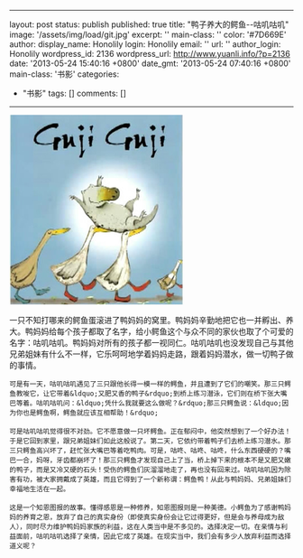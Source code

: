  ---
layout: post
status: publish
published: true
title: "鸭子养大的鳄鱼--咕叽咕叽"
image: '/assets/img/load/git.jpg'
excerpt: ''
main-class: ''
color: '#7D669E'
author:
  display_name: Honolily
  login: Honolily
  email: ''
  url: ''
author_login: Honolily
wordpress_id: 2136
wordpress_url: http://www.yuanli.info/?p=2136
date: '2013-05-24 15:40:16 +0800'
date_gmt: '2013-05-24 07:40:16 +0800'
main-class: '书影'
categories:
- "书影"
tags: []
comments: []
---
![yuanli info image](/assets/img/2013/05/444444455.jpg "444444455")

一只不知打哪来的鳄鱼蛋滚进了鸭妈妈的窝里。鸭妈妈辛勤地把它也一并孵出、养大。鸭妈妈给每个孩子都取了名字，给小鳄鱼这个与众不同的家伙也取了个可爱的名字：咕叽咕叽。鸭妈妈对所有的孩子都一视同仁。咕叽咕叽也没发现自己与其他兄弟姐妹有什么不一样，它乐呵呵地学着妈妈走路，跟着妈妈潜水，做一切鸭子做的事情。

	可是有一天，咕叽咕叽遇见了三只跟他长得一模一样的鳄鱼，并且遭到了它们的嘲笑。那三只鳄鱼教唆它，让它带着&ldquo;又肥又香的鸭子&rdquo;到桥上练习潜泳，它们则在桥下张大嘴巴等着。咕叽咕叽问：&ldquo;凭什么我就要这么做呢？&rdquo;那三只鳄鱼说：&ldquo;因为你也是鳄鱼啊，鳄鱼就应该互相帮助！&rdquo;

	可是咕叽咕叽觉得很不对劲。它不愿意做一只坏鳄鱼。正在郁闷中，他突然想到了一个好办法！于是它回到家里，跟兄弟姐妹们如此这般说了。第二天，它依约带着鸭子们去桥上练习潜水。那三只鳄鱼高兴坏了，赶忙张大嘴巴等着吃鸭肉。可是，咕咚、咕咚、咕咚，什么东西硬硬的？嘴巴一合，妈呀，牙齿都崩坏了！那三只鳄鱼才发现自己上了当，桥上掉下来的根本不是又肥又嫩的鸭子，而是又冷又硬的石头！受伤的鳄鱼们灰溜溜地走了，再也没有回来过。咕叽咕叽因为除害有功，被大家拥戴成了英雄，而且它得到了一个新称谓：鳄鱼鸭！从此与鸭妈妈、兄弟姐妹们幸福地生活在一起。

	这是一个知恩图报的故事。懂得感恩是一种修养，知恩图报则是一种美德。小鳄鱼为了感谢鸭妈妈的养育之恩，放弃了自己的真实身份（即使真实身份会让它过得更好，但是会与养母成为敌人），同时尽力维护鸭妈妈家族的利益，这在人类当中是不多见的。选择决定一切。在亲情与利益面前，咕叽咕叽选择了亲情，因此它成了英雄。在现实当中，我们会有多少人放弃利益而选择道义呢？

